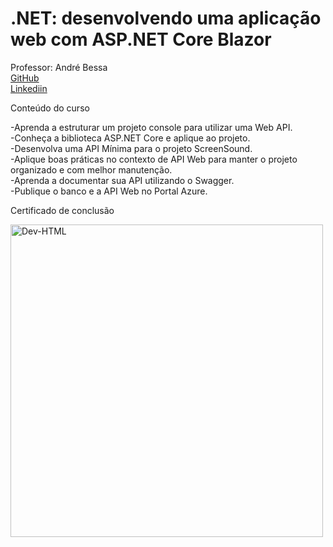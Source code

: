 # .NET: desenvolvendo uma aplicação web com ASP.NET Core Blazor


Professor: André Bessa<br>
 [GitHub](https://github.com/bessax)<br>
 [Linkediin](https://www.linkedin.com/search/results/all/?fetchDeterministicClustersOnly=true&heroEntityKey=urn%3Ali%3Afsd_profile%3AACoAAAV--6UB80OBaKibLWGKUFuRrEGEb-gX1VI&keywords=andr%C3%A9%20bessa&origin=RICH_QUERY_SUGGESTION&position=0&searchId=7c144cf1-9d88-47b2-9c1d-e3762744a5d2&sid=adZ&spellCorrectionEnabled=false)<br>

Conteúdo do curso

-Aprenda a estruturar um projeto console para utilizar uma Web API.<br>
-Conheça a biblioteca ASP.NET Core e aplique ao projeto.<br>
-Desenvolva uma API Mínima para o projeto ScreenSound.<br>
-Aplique boas práticas no contexto de API Web para manter o projeto organizado e com melhor manutenção.<br>
-Aprenda a documentar sua API utilizando o Swagger.<br>
-Publique o banco e a API Web no Portal Azure.<br>

Certificado de conclusão<br>

<img align="center" alt="Dev-HTML" height="500em" src="https://github.com/FabioNunesDEV/Certificados/blob/main/F%C3%A1bio%20Vicente%20Nunes%20-%20Curso%20.NET_%20criando%20uma%20API%20Web%20com%20ASP.NET%20Core.png">
